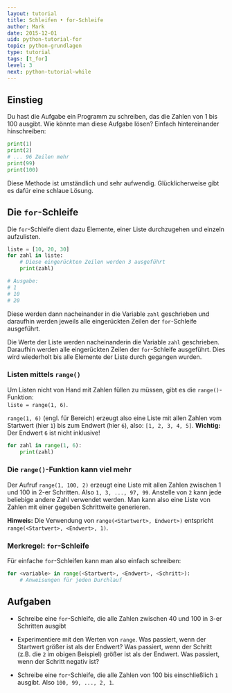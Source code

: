 ```yaml
---
layout: tutorial  
title: Schleifen • for-Schleife
author: Mark
date: 2015-12-01
uid: python-tutorial-for
topic: python-grundlagen
type: tutorial
tags: [t_for]
level: 3
next: python-tutorial-while
---
```


## Einstieg

Du hast die Aufgabe ein Programm zu schreiben, das die Zahlen von 1 bis
100 ausgibt. Wie könnte man diese Aufgabe lösen? Einfach hintereinander
hinschreiben:

```python
print(1)
print(2)
# ... 96 Zeilen mehr
print(99)
print(100)
```

Diese Methode ist umständlich und sehr aufwendig. Glücklicherweise gibt
es dafür eine schlaue Lösung.

## Die `for`-Schleife

Die `for`-Schleife dient dazu Elemente, einer Liste durchzugehen und einzeln aufzulisten.

```python
liste = [10, 20, 30]
for zahl in liste:
    # Diese eingerückten Zeilen werden 3 ausgeführt
    print(zahl)

# Ausgabe:
# 1
# 10
# 20
```

Diese werden dann nacheinander in die Variable `zahl` geschrieben und daraufhin werden jeweils alle eingerückten Zeilen der `for`-Schleife ausgeführt.  


Die Werte der Liste werden nacheinanderin die Variable `zahl` geschrieben. Daraufhin werden alle eingerückten Zeilen der `for`-Schleife ausgeführt. Dies wird wiederholt bis alle Elemente der Liste durch gegangen wurden.

### Listen mittels `range()`

Um Listen nicht von Hand mit Zahlen füllen zu müssen, gibt es die `range()`-Funktion:  
`liste = range(1, 6)`.

`range(1, 6)` (engl. für Bereich) erzeugt also eine Liste mit allen Zahlen vom Startwert (hier `1`)
bis zum Endwert (hier `6`), also: `[1, 2, 3, 4, 5]`. **Wichtig:** Der Endwert `6` ist nicht inklusive!

```python
for zahl in range(1, 6):
    print(zahl)
```

### Die `range()`-Funktion kann viel mehr

Der Aufruf `range(1, 100, 2)` erzeugt eine Liste mit allen Zahlen zwischen 1 und 100 in 2-er
Schritten. Also `1, 3, ..., 97, 99`. Anstelle von `2` kann jede beliebige andere Zahl verwendet
werden. Man kann also eine Liste von Zahlen mit einer gegeben Schrittweite generieren.

**Hinweis:** Die Verwendung von `range(<Startwert>, Endwert>)` entspricht `range(<Startwert>, <Endwert>, 1)`.

### Merkregel: `for`-Schleife

Für einfache `for`-Schleifen kann man also einfach schreiben:

```python
for <variable> in range(<Startwert>, <Endwert>, <Schritt>):
    # Anweisungen für jeden Durchlauf
```

## Aufgaben

- Schreibe eine `for`-Schleife, die alle Zahlen zwischen 40 und 100 in 3-er Schritten ausgibt

- Experimentiere mit den Werten von `range`. Was passiert, wenn der Startwert größer ist als der Endwert? Was passiert, wenn der Schritt (z.B. die `2` im obigen Beispiel) größer ist als der Endwert. Was passiert, wenn der Schritt negativ ist?

- Schreibe eine `for`-Schleife, die alle Zahlen von 100 bis einschließlich `1` ausgibt. Also `100, 99, ..., 2, 1`.
